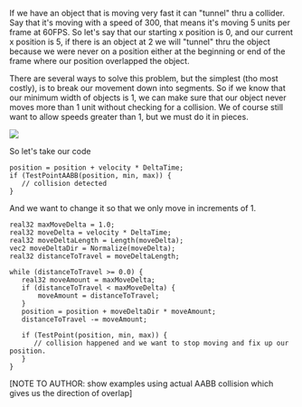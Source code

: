 If we have an object that is moving very fast it can "tunnel" thru a collider. Say that it's moving with a speed of 300, that means it's moving 5 units per frame at 60FPS. So let's say that our starting x position is 0, and our current x position is 5, if there is an object at 2 we will "tunnel" thru the object because we were never on a position either at the beginning or end of the frame where our position overlapped the object. 

There are several ways to solve this problem, but the simplest (tho most costly), is to break our movement down into segments. So if we know that our minimum width of objects is 1, we can make sure that our object never moves more than 1 unit without checking for a collision. We of course still want to allow speeds greater than 1, but we must do it in pieces. 

![](C:\Users\pce\MosaicBook\images\tunneling1.PNG)

So let's take our code 

```
position = position + velocity * DeltaTime;
if (TestPointAABB(position, min, max)) {
   // collision detected
}
```

And we want to change it so that we only move in increments of 1.

```
real32 maxMoveDelta = 1.0;
real32 moveDelta = velocity * DeltaTime;
real32 moveDeltaLength = Length(moveDelta);
vec2 moveDeltaDir = Normalize(moveDelta);
real32 distanceToTravel = moveDeltaLength;

while (distanceToTravel >= 0.0) {
   real32 moveAmount = maxMoveDelta;
   if (distanceToTravel < maxMoveDelta) {
       moveAmount = distanceToTravel;
   }
   position = position + moveDeltaDir * moveAmount;
   distanceToTravel -= moveAmount;
   
   if (TestPoint(position, min, max)) {
      // collision happened and we want to stop moving and fix up our position.
   }
}

```



[NOTE TO AUTHOR: show examples using actual AABB collision which gives us the direction of overlap]